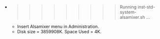 * >>>>>>>>> Running inst-std-system-alsamixer.sh ...
  * Insert Alsamixer menu in Administration.
  * Disk size = 3859908K. Space Used = 4K.
